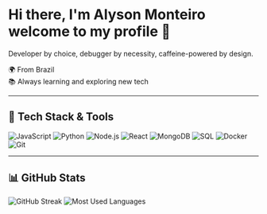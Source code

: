 # Hi there, I'm Alyson Monteiro welcome to my profile 👋

Developer by choice, debugger by necessity, caffeine-powered by design.

🌍 From Brazil  
📚 Always learning and exploring new tech

---

## 🧰 Tech Stack & Tools

![JavaScript](https://img.shields.io/badge/-JavaScript-black?style=flat-square&logo=javascript)
![Python](https://img.shields.io/badge/-Python-black?style=flat-square&logo=python)
![Node.js](https://img.shields.io/badge/-Node.js-black?style=flat-square&logo=node.js)
![React](https://img.shields.io/badge/-React-black?style=flat-square&logo=react)
![MongoDB](https://img.shields.io/badge/-MongoDB-black?style=flat-square&logo=mongodb)
![SQL](https://img.shields.io/badge/-SQL-black?style=flat-square&logo=postgresql)
![Docker](https://img.shields.io/badge/-Docker-black?style=flat-square&logo=docker)
![Git](https://img.shields.io/badge/-Git-black?style=flat-square&logo=git)

---

## 📊 GitHub Stats

![GitHub Streak](https://github-readme-streak-stats.herokuapp.com/?user=alyson-monteiro&theme=default)
![Most Used Languages](https://github-readme-stats.vercel.app/api/top-langs/?username=alyson-monteiro&layout=compact&theme=default)
